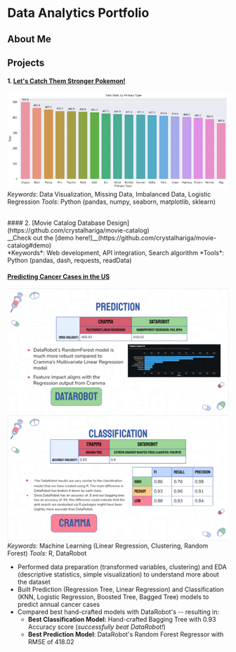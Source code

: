 # Data Analytics Portfolio

## About Me


## Projects
#### 1. [Let's Catch Them Stronger Pokemon!](https://github.com/crystalhariga/pokemon)
![](https://github.com/crystalhariga/pokemon/blob/main/img/total-stats_by_primary-type.png)
<br/>
*Keywords*: Data Visualization, Missing Data, Imbalanced Data, Logistic Regression
*Tools*: Python (pandas, numpy, seaborn, matplotlib, sklearn)


<br/>
#### 2. [Movie Catalog Database Design](https://github.com/crystalhariga/movie-catalog)
<br/>
__Check out the [demo here!]__(https://github.com/crystalhariga/movie-catalog#demo)
<br/>
*Keywords*: Web development, API integration, Search algorithm
*Tools*: Python (pandas, dash, requests, readData)

<br/>

#### [Predicting Cancer Cases in the US](https://github.com/crystalhariga/cancer_ml)
![](https://github.com/crystalhariga/cancer_ml/blob/main/prediction_datarobot.png)
![](https://github.com/crystalhariga/cancer_ml/blob/main/classification_cramma.png)
*Keywords*: Machine Learning (Linear Regression, Clustering, Random Forest)
*Tools*: R, DataRobot

* Performed data preparation (transformed variables, clustering) and EDA (descriptive statistics, simple visualization) to understand more about the dataset
* Built Prediction (Regression Tree, Linear Regression) and Classification (KNN, Logistic Regression, Boosted Tree, Bagged Tree) models to predict annual cancer cases
* Compared best hand-crafted models with DataRobot's -- resulting in:
    * __Best Classification Model__: Hand-crafted Bagging Tree with 0.93 Accuracy score (_successfully beat DataRobot!_)
    * __Best Prediction Model__: DataRobot's Random Forest Regressor with RMSE of 418.02

